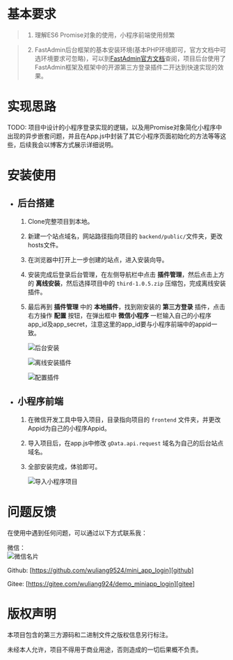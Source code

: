 #	基本要求

>	1.	理解ES6 Promise对象的使用，小程序前端使用频繁

>	2.	FastAdmin后台框架的基本安装环境(基本PHP环境即可，官方文档中可选环境要求可忽略)，可以到[FastAdmin官方文档][fastadmin_doc]查阅，项目后台使用了FastAdmin框架及框架中的开源第三方登录插件二开达到快速实现的效果。

#	实现思路

TODO: 项目中设计的小程序登录实现的逻辑，以及用Promise对象简化小程序中出现的异步嵌套问题，并且在App.js中封装了其它小程序页面初始化的方法等等这些，后续我会以博客方式展示详细说明。

#	安装使用
	
*	## 后台搭建
	1.	Clone完整项目到本地。
	2.	新建一个站点域名，网站路径指向项目的 `backend/public/`文件夹，更改hosts文件。
	3.	在浏览器中打开上一步创建的站点，进入安装向导。
	4.	安装完成后登录后台管理，在左侧导航栏中点击 **插件管理**，然后点击上方的 **离线安装**，然后选择项目中的 `third-1.0.5.zip` 压缩包，完成离线安装插件。
	5.	最后再到 **插件管理** 中的 **本地插件**，找到刚安装的 **第三方登录** 插件，点击右方操作 **配置** 按钮，在弹出框中 **微信小程序** 一栏输入自己的小程序app_id及app_secret，注意这里的app_id要与小程序前端中的appid一致。

        ![后台安装](https://images.gitee.com/uploads/images/2019/0309/151602_994946f2_1349014.jpeg "后台安装向导.jpg")
        
        
        ![离线安装插件](https://images.gitee.com/uploads/images/2019/0309/151803_31bcbb99_1349014.jpeg "离线安装插件.jpg")
        
        ![配置插件](https://images.gitee.com/uploads/images/2019/0309/151855_8c208c0d_1349014.jpeg "配置插件信息.jpg")

*	## 小程序前端
	1.	在微信开发工具中导入项目，目录指向项目的 `frontend` 文件夹，并更改Appid为自己的小程序Appid。
	2.	导入项目后，在app.js中修改 `gData.api.request` 域名为自己的后台站点域名。
	3.	全部安装完成，体验即可。

        ![导入小程序项目](https://images.gitee.com/uploads/images/2019/0309/151951_b9b7bdb3_1349014.jpeg "导入项目.jpg")
        
	
#	问题反馈

在使用中遇到任何问题，可以通过以下方式联系我：

微信：  
![微信名片](https://images.gitee.com/uploads/images/2019/0309/153306_cebe8bed_1349014.jpeg "wechatcard.jpg")

Github: [https://github.com/wuliang9524/mini_app_login][github]

Gitee: [https://gitee.com/wuliang924/demo_miniapp_login][gitee]

#	版权声明

本项目包含的第三方源码和二进制文件之版权信息另行标注。

未经本人允许，项目不得用于商业用途，否则造成的一切后果概不负责。

[fastadmin_doc]: <https://doc.fastadmin.net/docs/install.html> "FA官方文档"

[gitee]: <https://gitee.com/wuliang924/demo_miniapp_login> "Gitee"

[github]: <https://github.com/wuliang9524/mini_app_login> "Github"